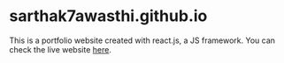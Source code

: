 # sarthak7awasthi.github.io

This is a portfolio website created with react.js, a JS framework. You can check the live website [here](https://sarthak7awasthi.github.io/).
